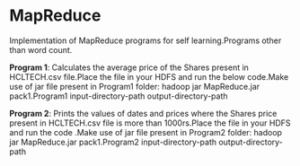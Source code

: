 # MapReduce
Implementation of MapReduce programs for self learning.Programs other than word count.

**Program 1**: Calculates the average price of the Shares present in HCLTECH.csv file.Place the file in your HDFS and run the below code.Make use of jar file present in Program1 folder:
hadoop jar MapReduce.jar pack1.Program1 input-directory-path output-directory-path

**Program 2**: Prints the values of dates and prices where the Shares price present in HCLTECH.csv file is more than 1000rs.Place the file in your HDFS and run the code .Make use of jar file present in Program2 folder:
hadoop jar MapReduce.jar pack1.Program2 input-directory-path output-directory-path
